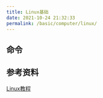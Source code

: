 ```yaml
---
title: Linux基础
date: 2021-10-24 21:32:33
permalink: /basic/computer/linux/
---
```


## 命令

## 参考资料
[Linux教程](https://www.runoob.com/linux/linux-tutorial.html)